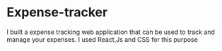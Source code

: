 # Expense-tracker
I built a expense tracking web application that can be used to track and manage your expenses. I
used React,Js and CSS for this purpose
